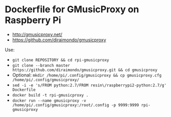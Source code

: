# Dockerfile for GMusicProxy on Raspberry Pi
* http://gmusicproxy.net/
* https://github.com/diraimondo/gmusicproxy

Use:
* ``` git clone REPOSITORY && cd rpi-gmusicproxy ```
* ``` git clone --branch master https://github.com/diraimondo/gmusicproxy.git && cd gmusicproxy ```
* Optional: ``` mkdir /home/pi/.config/gmusicproxy && cp gmusicproxy.cfg /home/pi/.config/gmusicproxy/ ``` 
* ``` sed -i -e 's/FROM python:2.7/FROM resin\/raspberrypi2-python:2.7/g' Dockerfile ```
* ``` docker build -t rpi-gmusicproxy . ``` 
* ``` docker run --name gmusicproxy -v /home/pi/.config/gmusicproxy:/root/.config -p 9999:9999 rpi-gmusicproxy ``` 
